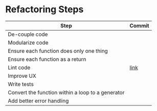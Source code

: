 # Refactoring Steps

| Step                                              | Commit |
|---------------------------------------------------|--------|
| De-couple code                                    |        |
| Modularize code                                   |        |
| Ensure each function does only one thing          |        |
| Ensure each function as a return                  |        |
| Lint code                                         | [link](https://github.com/mjhea0/mosiac/commit/6b0e7c5e787c5d75ff368ac65b8aa4157e2150c8)       |
| Improve UX                                        |        |
| Write tests                                       |        |
| Convert the function within a loop to a generator |        |
| Add better error handling                         |        |
